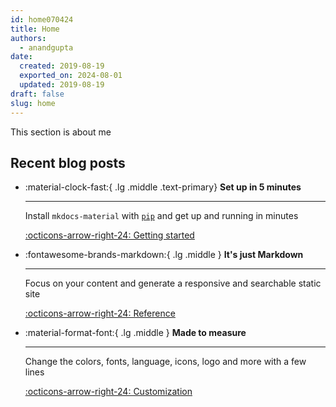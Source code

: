 ```yaml
---
id: home070424
title: Home
authors:
  - anandgupta
date:
  created: 2019-08-19 
  exported_on: 2024-08-01
  updated: 2019-08-19
draft: false
slug: home
---
```


This section is about me

## Recent blog posts

<div class="grid cards" markdown>

-   :material-clock-fast:{ .lg .middle .text-primary} __Set up in 5 minutes__

    ---
    Install `mkdocs-material` with [`pip`](#) and get up
    and running in minutes

    [:octicons-arrow-right-24: Getting started](#)

-   :fontawesome-brands-markdown:{ .lg .middle } __It's just Markdown__

    ---

    Focus on your content and generate a responsive and searchable static site

    [:octicons-arrow-right-24: Reference](#)

-   :material-format-font:{ .lg .middle } __Made to measure__

    ---

    Change the colors, fonts, language, icons, logo and more with a few lines

    [:octicons-arrow-right-24: Customization](#)

<!-- -   :material-scale-balance:{ .lg .middle } __Open Source, MIT__

    ---

    Material for MkDocs is licensed under MIT and available on [GitHub]

    [:octicons-arrow-right-24: License](#) -->

</div>